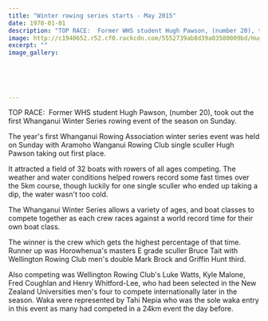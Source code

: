 ```yaml
---
title: "Winter rowing series starts - May 2015"
date: 1970-01-01
description: "TOP RACE:  Former WHS student Hugh Pawson, (number 20), took out the first Whanganui Winter Series rowing event of the season on Sunday, from Wanganui Chronicle article on 13/5/15..."
image: http://c1940652.r52.cf0.rackcdn.com/5552739ab8d39a03580009bd/Hugh-Pawson-rowing-13.5.15.jpg
excerpt: ""
image_gallery:
    
    
    
    
    
---
```


<p><span>TOP RACE: &nbsp;Former WHS student Hugh Pawson, (number 20), took out the first Whanganui Winter Series rowing event of the season on Sunday.</span></p>
<p>The year's first Whanganui Rowing Association winter series event was held on Sunday with Aramoho Wanganui Rowing Club single sculler Hugh Pawson taking out first place.</p>
<p>It attracted a field of 32 boats with rowers of all ages competing. The weather and water conditions helped rowers record some fast times over the 5km course, though luckily for one single sculler who ended up taking a dip, the water wasn't too cold.</p>
<p>The Whanganui Winter Series allows a variety of ages, and boat classes to compete together as each crew races against a world record time for their own boat class.</p>
<p>The winner is the crew which gets the highest percentage of that time. Runner up was Horowhenua's masters E grade sculler Bruce Tait with Wellington Rowing Club men's double Mark Brock and Griffin Hunt third.</p>
<p>Also competing was Wellington Rowing Club's Luke Watts, Kyle Malone, Fred Coughlan and Henry Whitford-Lee, who had been selected in the New Zealand Universities men's four to compete internationally later in the season. Waka were represented by Tahi Nepia who was the sole waka entry in this event as many had competed in a 24km event the day before.</p>


